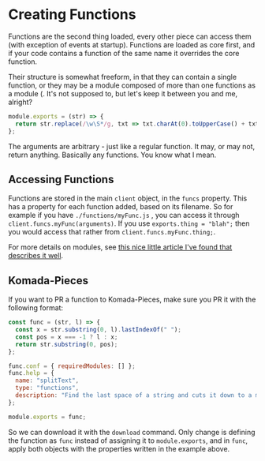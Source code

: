 # Creating Functions

Functions are the second thing loaded, every other piece can access them (with
exception of events at startup). Functions are loaded as core first, and if your
code contains a function of the same name it overrides the core function.

Their structure is somewhat freeform, in that they can contain a single function,
or they may be a module composed of more than one functions as a module (. It's
not supposed to, but let's keep it between you and me, alright?

```js
module.exports = (str) => {
  return str.replace(/\w\S*/g, txt => txt.charAt(0).toUpperCase() + txt.substr(1).toLowerCase());
};
```

The arguments are arbitrary - just like a regular function. It may, or may not,
return anything. Basically any functions. You know what I mean.

## Accessing Functions

Functions are stored in the main `client` object, in the `funcs` property. This has a property for each function added, based on its filename. So for example if you have `./functions/myFunc.js` , you can access it through `client.funcs.myFunc(arguments)`. If you use `exports.thing = "blah";` then you would access that rather from `client.funcs.myFunc.thing;`.

For more details on modules, see [this nice little article I've found that describes it well](https://www.hacksparrow.com/node-js-exports-vs-module-exports.html).

## Komada-Pieces

If you want to PR a function to Komada-Pieces, make sure you PR it with the following format:

```js
const func = (str, l) => {
  const x = str.substring(0, l).lastIndexOf(" ");
  const pos = x === -1 ? l : x;
  return str.substring(0, pos);
};

func.conf = { requiredModules: [] };
func.help = {
  name: "splitText",
  type: "functions",
  description: "Find the last space of a string and cuts it down to a manageable size for use in Discord.",
};

module.exports = func;
```

So we can download it with the `download` command. Only change is defining the function as `func` instead of
assigning it to `module.exports`, and in `func`, apply both objects with the properties written in the example
above.